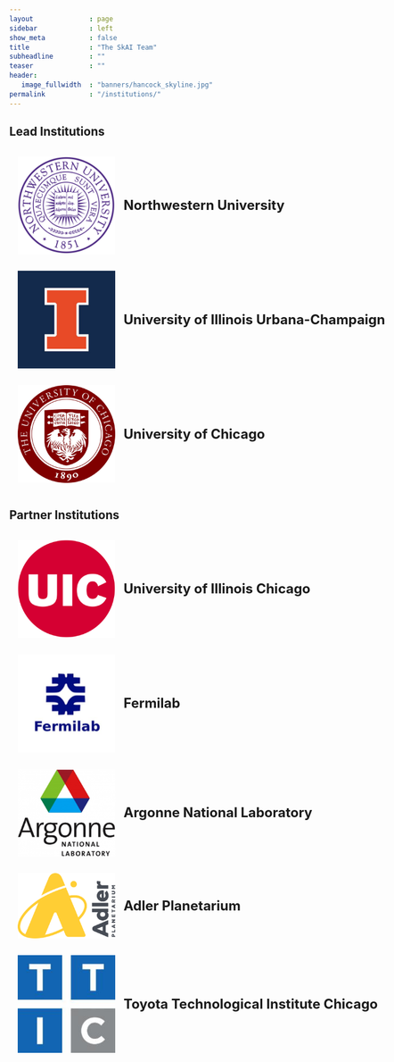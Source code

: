 ```yaml
---
layout              : page
sidebar             : left
show_meta           : false
title               : "The SkAI Team"
subheadline         : ""
teaser              : ""
header:
   image_fullwidth  : "banners/hancock_skyline.jpg"
permalink           : "/institutions/"
---
```


## Lead Institutions
<div class="institution-entry">
 <img src="../images/InstitutionLogos/NU.png" alt="Northwestern University Logo" width="175">
 <div class="institution-details">
  <p><strong><font size="5">Northwestern University</font> </strong></p>
 </div> 
</div>

<div class="institution-entry">
 <img src="../images/InstitutionLogos/UIUC.jpg" alt="University of Illinois Urbana-Champaign Logo" width="175">
 <div class="institution-details">
  <p><strong><font size="5">University of Illinois Urbana-Champaign</font> </strong></p>
 </div> 
</div>

<div class="institution-entry">
 <img src="../images/InstitutionLogos/UC.jpg" alt="University of Chicago Logo" width="175">
 <div class="institution-details">
  <p><strong><font size="5">University of Chicago</font> </strong></p>
 </div> 
</div>

## Partner Institutions

<div class="institution-entry">
 <img src="../images/InstitutionLogos/UIC.png" alt="University of Illinois Chicago Logo" width="175">
 <div class="institution-details">
  <p><strong><font size="5">University of Illinois Chicago</font> </strong></p>
 </div> 
</div>

<div class="institution-entry">
 <img src="../images/InstitutionLogos/FL.jpg" alt="Fermilab Logo" width="175">
 <div class="institution-details">
  <p><strong><font size="5">Fermilab</font> </strong></p>
 </div> 
</div>

<div class="institution-entry">
 <img src="../images/InstitutionLogos/ANL.jpg" alt="Argonne National Laboratory Logo" width="175">
 <div class="institution-details">
  <p><strong><font size="5">Argonne National Laboratory</font> </strong></p>
 </div> 
</div>

<div class="institution-entry">
 <img src="../images/InstitutionLogos/AP.png" alt="Adler Planetarium Logo" width="175">
 <div class="institution-details">
  <p><strong><font size="5">Adler Planetarium</font> </strong></p>
 </div> 
</div>

<div class="institution-entry">
 <img src="../images/InstitutionLogos/TTIC.jpg" alt="Toyota Technological Institute Chicago Logo" width="175">
 <div class="institution-details">
  <p><strong><font size="5">Toyota Technological Institute Chicago</font> </strong></p>
 </div> 
</div>


<style>
  .institution-directory {
    display: grid;
    grid-template-columns: repeat(1s, 1fr); /* Creates two columns of equal width */
    grid-gap: 40px 200px; /* Adds space between the entries */
  }
 .institution-entry {
    display: flex;
    align-items: center;
    white-space: nowrap;
    gap: 15px;
    padding: 15px;
    max-width: 800px;
  }
 .institution img {
   ;
  }
 .institution-details {
    display: flex;
    flex-direction: column;
  }
</style>


